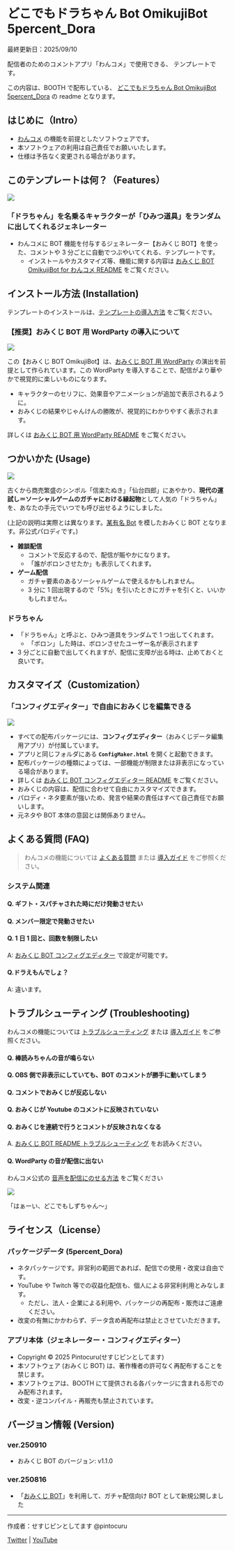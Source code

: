 # どこでもドラちゃん Bot OmikujiBot 5percent_Dora

最終更新日：2025/09/10

配信者のためのコメントアプリ「わんコメ」で使用できる、 テンプレートです。

この内容は、BOOTH で配布している、 [どこでもドラちゃん Bot OmikujiBot 5percent_Dora](https://pintocuru.booth.pm/items/7291931) の readme となります。

## はじめに（Intro）

- [わんコメ](https://onecomme.com/) の機能を前提としたソフトウェアです。
- 本ソフトウェアの利用は自己責任でお願いいたします。
- 仕様は予告なく変更される場合があります。

## このテンプレートは何？（Features）

![](images/default.webp)

### 「ドラちゃん」を名乗るキャラクターが「ひみつ道具」をランダムに出してくれるジェネレーター

- わんコメに BOT 機能を付与するジェネレーター【おみくじ BOT】を使った、コメントや 3 分ごとに自動でつぶやいてくれる、テンプレートです。
  - インストールやカスタマイズ等、機能に関する内容は [おみくじ BOT OmikujiBot for わんコメ README](/packages/OmikujiBot/core/OmikujiBot/README.md) をご覧ください。

## インストール方法 (Installation)

テンプレートのインストールは、[テンプレートの導入方法](/docs/TemplateInstall/README.md) をご覧ください。

### 【推奨】おみくじ BOT 用 WordParty の導入について

![](/packages/OmikujiBot/core/OmikenWordParty/images/features-03.webp)

この【おみくじ BOT OmikujiBot】は、[おみくじ BOT 用 WordParty](https://booth.pm/ja/items/6048048) の演出を前提として作られています。この WordParty を導入することで、配信がより華やかで視覚的に楽しいものになります。

- キャラクターのセリフに、効果音やアニメーションが追加で表示されるように。
- おみくじの結果やじゃんけんの勝敗が、視覚的にわかりやすく表示されます。

詳しくは [おみくじ BOT 用 WordParty README](/packages/OmikujiBot/core/OmikujiBot/README.md) をご覧ください。

## つかいかた (Usage)

![](images/250816_1.jpg)

古くから商売繁盛のシンボル「信楽たぬき」「仙台四郎」にあやかり、**現代の運試し＝ソーシャルゲームのガチャにおける縁起物**として人気の「ドラちゃん」を、あなたの手元でいつでも呼び出せるようにしました。

(上記の説明は実際とは異なります。[某有名 Bot](https://x.com/5percent_dora) を模したおみくじ BOT となります。非公式パロディです。)

- **雑談配信**
  - コメントで反応するので、配信が賑やかになります。
  - 「誰がボロンさせたか」も表示してくれます。
- **ゲーム配信**
  - ガチャ要素のあるソーシャルゲームで使えるかもしれません。
  - 3 分に 1 回出現するので「5%」を引いたときにガチャを引くと、いいかもしれません。

### ドラちゃん

- 「ドラちゃん」と呼ぶと、ひみつ道具をランダムで 1 つ出してくれます。
  - 「ボロン」した時は、ボロンさせたユーザー名が表示されます
- 3 分ごとに自動で出してくれますが、配信に支障が出る時は、止めておくと良いです。

## カスタマイズ（Customization）

### 「コンフィグエディター」で自由におみくじを編集できる

![](/packages/OmikujiBot/core/ConfigEditor/images/features-04.webp)

- すべての配布パッケージには、**コンフィグエディター**（おみくじデータ編集用アプリ）が付属しています。
- アプリと同じフォルダにある **`ConfigMaker.html`** を開くと起動できます。
- 配布パッケージの種類によっては、一部機能が制限または非表示になっている場合があります。
- 詳しくは [おみくじ BOT コンフィグエディター README](/packages/OmikujiBot/core/ConfigEditor/README.md) をご覧ください。
- おみくじの内容は、配信に合わせて自由にカスタマイズできます。
- パロディ・ネタ要素が強いため、発言や結果の責任はすべて自己責任でお願いします。
- 元ネタや BOT 本体の意図とは関係ありません。

## よくある質問 (FAQ)

> わんコメの機能については [よくある質問](https://onecomme.com/docs/faq) または [導入ガイド](https://onecomme.com/docs/guide) をご参照ください。

### システム関連

#### Q. ギフト・スパチャされた時にだけ発動させたい

#### Q. メンバー限定で発動させたい

#### Q. 1 日 1 回と、回数を制限したい

A: [おみくじ BOT コンフィグエディター](/packages/OmikujiBot/core/ConfigEditor/README.md) で設定が可能です。

#### Q.ドラえもんでしょ？

A: 違います。

## トラブルシューティング (Troubleshooting)

わんコメの機能については [トラブルシューティング](https://onecomme.com/docs/trouble-shooting) または [導入ガイド](https://onecomme.com/docs/guide) をご参照ください。

#### Q. 棒読みちゃんの音が鳴らない

#### Q. OBS 側で非表示にしていても、BOT のコメントが勝手に動いてしまう

#### Q. コメントでおみくじが反応しない

#### Q. おみくじが Youtube のコメントに反映されていない

#### Q. おみくじを連続で行うとコメントが反映されなくなる

A. [おみくじ BOT README トラブルシューティング](/packages/OmikujiBot/core/OmikujiBot/README.md) をお読みください。

#### Q. WordParty の音が配信に出ない

わんコメ公式の [音声を配信にのせる方法](https://onecomme.com/docs/feature/wordparty#%E9%9F%B3%E5%A3%B0%E3%82%92%E9%85%8D%E4%BF%A1%E3%81%AB%E3%81%AE%E3%81%9B%E3%82%8B%E6%96%B9%E6%B3%95) をご覧ください

![](images/dorachan_konjac_2.webp)

「はぁーい、どこでもしずちゃん～」

## ライセンス（License）

### パッケージデータ (5percent_Dora)

- ネタパッケージです。非営利の範囲であれば、配信での使用・改変は自由です。
- YouTube や Twitch 等での収益化配信も、個人による非営利利用とみなします。
  - ただし、法人・企業による利用や、パッケージの再配布・販売はご遠慮ください。
- 改変の有無にかかわらず、データ含め再配布は禁止とさせていただきます。

### アプリ本体（ジェネレーター・コンフィグエディター）

- Copyright © 2025 Pintocuru(せすじピンとしてます)
- 本ソフトウェア (おみくじ BOT) は、著作権者の許可なく再配布することを禁じます。
- 本ソフトウェアは、BOOTH にて提供される各パッケージに含まれる形でのみ配布されます。
- 改変・逆コンパイル・再販売も禁止されています。

## バージョン情報 (Version)

### ver.250910

- おみくじ BOT のバージョン: v1.1.0

### ver.250816

- 「[おみくじ BOT](../../core/OmikujiBot/README.md)」を利用して、ガチャ配信向け BOT として新規公開しました

---

作成者：せすじピンとしてます @pintocuru

[Twitter](https://twitter.com/pintocuru) | [YouTube](https://www.youtube.com/@pintocuru)
